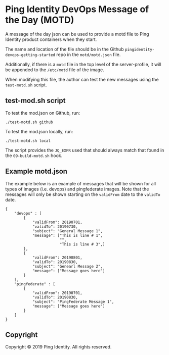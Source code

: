 # Ping Identity DevOps Message of the Day (MOTD)

A message of the day json can be used to provide a motd file to Ping Identity product containers when they start.

The name and location of the file should be in the Github `pingidentity-devops-getting-started` repo in the `motd/motd.json` file.

Additionally, if there is a `motd` file in the top level of the server-profile, it will be appended to the `/etc/motd` file of the image.

When modifying this file, the author can test the new messages using the `test-motd.sh` script.

## test-mod.sh script

To test the mod.json on Github, run:

    ./test-motd.sh github

To test the mod.json locally, run:

    ./test-motd.sh local

The script provides the `JQ_EXPR` used that should always match that found in the `09-build-motd.sh` hook.

## Example motd.json

The example below is an example of messages that will be shown for all types of images (i.e. devops) and pingfederate images.  Note that the messages will only be shown starting on the `validFrom` date to the `validTo` date.

```
{
    "devops" : [
        {
            "validFrom": 20190701,
            "validTo": 20190730,
            "subject": "General Message 1",
            "message": ["This is line # 1",
                        "",
                        "This is line # 3",]
        },     
        {
            "validFrom": 20190801,
            "validTo": 20190830,
            "subject": "Genearl Message 2",
            "message": ["Message goes here"]
        }
    ],
    "pingfederate" : [
        {
            "validFrom": 20190701,
            "validTo": 20190830,
            "subject": "PingFederate Message 1",
            "message": ["Message goes here"]
        }
    ]
}
```

## Copyright

Copyright © 2019 Ping Identity. All rights reserved.
